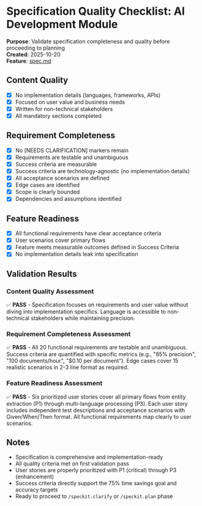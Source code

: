# Specification Quality Checklist: AI Development Module

**Purpose**: Validate specification completeness and quality before proceeding to planning  
**Created**: 2025-10-20  
**Feature**: [spec.md](../spec.md)

## Content Quality

- [x] No implementation details (languages, frameworks, APIs)
- [x] Focused on user value and business needs
- [x] Written for non-technical stakeholders
- [x] All mandatory sections completed

## Requirement Completeness

- [x] No [NEEDS CLARIFICATION] markers remain
- [x] Requirements are testable and unambiguous
- [x] Success criteria are measurable
- [x] Success criteria are technology-agnostic (no implementation details)
- [x] All acceptance scenarios are defined
- [x] Edge cases are identified
- [x] Scope is clearly bounded
- [x] Dependencies and assumptions identified

## Feature Readiness

- [x] All functional requirements have clear acceptance criteria
- [x] User scenarios cover primary flows
- [x] Feature meets measurable outcomes defined in Success Criteria
- [x] No implementation details leak into specification

## Validation Results

### Content Quality Assessment
✅ **PASS** - Specification focuses on requirements and user value without diving into implementation specifics. Language is accessible to non-technical stakeholders while maintaining precision.

### Requirement Completeness Assessment
✅ **PASS** - All 20 functional requirements are testable and unambiguous. Success criteria are quantified with specific metrics (e.g., "85% precision", "100 documents/hour", "$0.10 per document"). Edge cases cover 15 realistic scenarios in 2-3 line format as required.

### Feature Readiness Assessment
✅ **PASS** - Six prioritized user stories cover all primary flows from entity extraction (P1) through multi-language processing (P3). Each user story includes independent test descriptions and acceptance scenarios with Given/When/Then format. All functional requirements map clearly to user scenarios.

## Notes

- Specification is comprehensive and implementation-ready
- All quality criteria met on first validation pass
- User stories are properly prioritized with P1 (critical) through P3 (enhancement)
- Success criteria directly support the 75% time savings goal and accuracy targets
- Ready to proceed to `/speckit.clarify` or `/speckit.plan` phase

